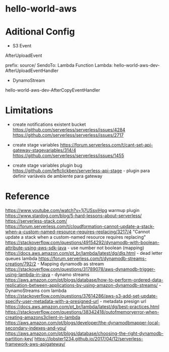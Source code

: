 # hello-world-aws

Aditional Config
======================================
- S3 Event

AfterUploadEvent

prefix: source/
SendoTo: Lambda Function
Lambda: hello-world-aws-dev-AfterUploadEventHandler

- DynamoStream

hello-world-aws-dev-AfterCopyEventHandler

Limitations
===============
 - create notifications existent bucket
https://github.com/serverless/serverless/issues/4284
https://github.com/serverless/serverless/issues/2717

- create stage variables
https://forum.serverless.com/t/cant-set-api-gateway-stagevariables/314/4
https://github.com/serverless/serverless/issues/1455

- create stage variables plugin bug
https://github.com/leftclickben/serverless-api-stage - plugin para definir variáveis de ambiente para gateway

Reference
===============
https://www.youtube.com/watch?v=1j7USsviHpg warmup plugin
https://www.stardog.com/blog/5-hard-lessons-about-serverless/
https://serverless-stack.com/
https://forum.serverless.com/t/cloudformation-cannot-update-a-stack-when-a-custom-named-resource-requires-replacing/3217/4 "Cannot update a stack when a custom-named resource requires replacing"
https://stackoverflow.com/questions/49154292/dynamodb-with-boolean-attribute-using-aws-sdk-java - use number not boolean (mapping)
https://docs.aws.amazon.com/pt_br/lambda/latest/dg/dlq.html - dead letter queues lambda
https://forum.serverless.com/t/dynamodb-streams-creation/792/2 - Mapping dynamodb as stream
https://stackoverflow.com/questions/31789078/aws-dynamodb-trigger-using-lambda-in-java - dynamo streams
https://aws.amazon.com/pt/blogs/database/how-to-perform-ordered-data-replication-between-applications-by-using-amazon-dynamodb-streams/ - DynamoStreams com lambda
https://stackoverflow.com/questions/37614286/aws-s3-add-set-update-specify-user-metadata-with-a-presigned-url - metadata presign url
https://docs.aws.amazon.com/pt_br/lambda/latest/dg/best-practices.html
https://stackoverflow.com/questions/38342418/outofmemoryerror-when-creating-amazons3client-in-lambda
https://aws.amazon.com/pt/blogs/developer/the-dynamodbmapper-local-secondary-indexes-and-you/
https://aws.amazon.com/pt/blogs/database/choosing-the-right-dynamodb-partition-key/
https://lobster1234.github.io/2017/04/12/serverless-framework-aws-apigateway/
